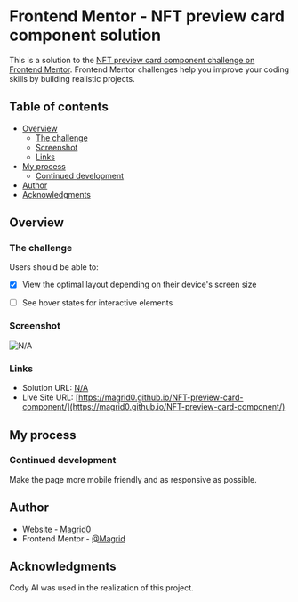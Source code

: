 # Frontend Mentor - NFT preview card component solution

This is a solution to the [NFT preview card component challenge on Frontend Mentor](https://www.frontendmentor.io/challenges/nft-preview-card-component-SbdUL_w0U). Frontend Mentor challenges help you improve your coding skills by building realistic projects. 

## Table of contents

- [Overview](#overview)
  - [The challenge](#the-challenge)
  - [Screenshot](#screenshot)
  - [Links](#links)
- [My process](#my-process)
  - [Continued development](#continued-development)
- [Author](#author)
- [Acknowledgments](#acknowledgments)

## Overview

### The challenge

Users should be able to:

- [x] View the optimal layout depending on their device's screen size
- [ ] See hover states for interactive elements


### Screenshot

![N/A](./screenshot.jpg)

### Links

- Solution URL: [N/A](https://your-solution-url.com)
- Live Site URL: [https://magrid0.github.io/NFT-preview-card-component/](https://magrid0.github.io/NFT-preview-card-component/)

## My process

### Continued development

Make the page more mobile friendly and as responsive as possible.

## Author

- Website - [Magrid0](https://Magrid0.github.io)
- Frontend Mentor - [@Magrid](https://www.frontendmentor.io/profile/Magrid0)

## Acknowledgments

Cody AI was used in the realization of this project.
